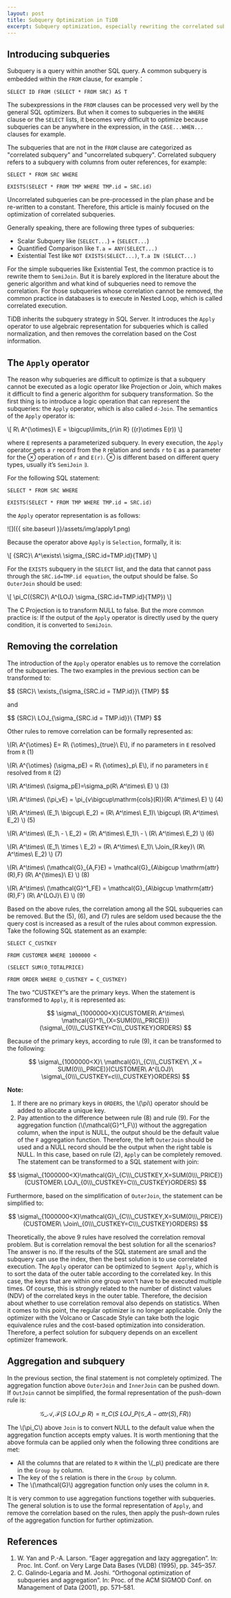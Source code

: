 ```yaml
---
layout: post
title: Subquery Optimization in TiDB
excerpt: Subquery optimization, especially rewriting the correlated subquery, is a very difficult part in SQL query optimization. To be compatible with MySQL, TiDB enables users to write subqueries anywhere they want. For those subqueries that are not correlated, which are also called uncorrelated subqueries, TiDB evaluates in advance; for those correlated subqueries, TiDB removes the correlations as much as possible. For example, TiDB can rewrite a correlated subquery to `SemiJoin`. This article is focused on introducing the correlated subquery optimization methods in TiDB.
---
```


<script type="text/x-mathjax-config">
  MathJax.Hub.Config({
    extensions: ["tex2jax.js"],
    jax: ["input/TeX", "output/HTML-CSS"],
    tex2jax: {
      inlineMath: [ ['$','$'], ["\\(","\\)"] ],
      displayMath: [ ['$$','$$'], ["\\[","\\]"] ],
      processEscapes: true
    },
    "HTML-CSS": { availableFonts: ["TeX"] }
  });
</script>
<script type="text/javascript" src="path-to-MathJax/MathJax.js">
</script>
<script type="text/javascript" async
  src="https://cdn.mathjax.org/mathjax/latest/MathJax.js?config=TeX-MML-AM_CHTML">
</script>

## Introducing subqueries
Subquery is a query within another SQL query. A common subquery is embedded within the `FROM` clause, for example：

```
SELECT ID FROM (SELECT * FROM SRC) AS T
```
The subexpressions in the `FROM` clauses can be processed very well by the general SQL optimizers. But when it comes to subqueries in the `WHERE` clause or the `SELECT` lists, it becomes very difficult to optimize because subqueries can be anywhere in the expression, in the `CASE...WHEN...` clauses for example.

The subqueries that are not in the `FROM` clause are categorized as "correlated subquery" and "uncorrelated subquery". Correlated subquery refers to a subquery with columns from outer references, for example:

```
SELECT * FROM SRC WHERE

EXISTS(SELECT * FROM TMP WHERE TMP.id = SRC.id)
```
Uncorrelated subqueries can be pre-processed in the plan phase and be re-written to a constant. Therefore, this article is mainly focused on the optimization of correlated subqueries.

Generally speaking, there are following three types of subqueries:

+ Scalar Subquery like (`SELECT...`) + (`SELECT...`)
+ Quantified Comparison like `T.a = ANY(SELECT...)`
+ Existential Test like `NOT EXISTS(SELECT...)`, `T.a IN (SELECT...)`

For the simple subqueries like Existential Test, the common practice is to rewrite them to `SemiJoin`. But it is barely explored in the literature about the generic algorithm and what kind of subqueries need to remove the correlation. For those subqueries whose correlation cannot be removed, the common practice in databases is to execute in Nested Loop, which is called correlated execution.

TiDB inherits the subquery strategy in SQL Server. It introduces the `Apply` operator to use algebraic representation for subqueries which is called normalization, and then removes the correlation based on the Cost information.

## The `Apply` operator

The reason why subqueries are difficult to optimize is that a subquery cannot be executed as a logic operator like Projection or Join, which makes it difficult to find a generic algorithm for subquery transformation. So the first thing is to introduce a logic operation that can represent the subqueries: the `Apply` operator, which is also called `d-Join`.
The semantics of the `Apply` operator is:

\\[
R\ A^{\otimes}\ E = \bigcup\limits_{r\in R} ({r}\otimes E(r))
\\]

where `E` represents a parameterized subquery. In every execution, the `Apply` operator gets a `r` record from the `R` relation and sends `r` to `E` as a parameter for the &#x2297; operation of `r` and `E(r)`. &#x2297; is different based on different query types, usually it’s `SemiJoin` `∃`. 

For the following SQL statement:

```
SELECT * FROM SRC WHERE

EXISTS(SELECT * FROM TMP WHERE TMP.id = SRC.id)
```
the `Apply` operator representation is as follows:

![]({{ site.baseurl }}/assets/img/apply1.png)

Because the operator above `Apply` is `Selection`, formally, it is:

\\[
\{SRC}\ A^\exists\ \sigma_\{SRC.id=TMP.id}\{TMP}
\\]

For the `EXISTS` subquery in the `SELECT` list, and the data that cannot pass through the `SRC.id=TMP.id equation`, the output should be false. So `OuterJoin` should be used:

\\[
\pi_C({SRC}\ A^{LOJ} \sigma\_\{SRC.id=TMP.id}\{TMP})
\\]

The C Projection is to transform NULL to false. But the more common practice is: If the output of the `Apply` operator is directly used by the query condition, it is converted to `SemiJoin`.

## Removing the correlation
The introduction of the `Apply` operator enables us to remove the correlation of the subqueries. The two examples in the previous section can be transformed to:

$$
\{SRC}\ \exists_{\sigma\_\{SRC.id = TMP.id}}\ \{TMP}
$$

and

$$
\{SRC}\ LOJ\_{\sigma\_\{SRC.id = TMP.id}}\ \{TMP}
$$

Other rules to remove correlation can be formally represented as:

\\(R\ A^{\otimes} E= R\ {\otimes}\_{true}\ E\\), if no parameters in `E` resolved from `R` (1)

\\(R\ A^{\otimes} (\sigma\_pE) = R\ {\otimes}\_p\ E\\), if no parameters in `E` resolved from `R` (2)

\\(R\ A^\times\ (\sigma\_pE)=\sigma\_p(R\ A^\times\ E) \\) (3)

\\(R\ A^\times\\ (\pi\_vE) = \pi\_{v\bigcup\mathrm{cols}(R)}(R\ A^\times\ E) \\) (4)

\\(R\ A^\times\ (E\_1\ \bigcup\ E\_2) = (R\ A^\times\ E\_1)\ \bigcup\ (R\ A^\times\ E\_2) \\) (5)

\\(R\ A^\times\ (E\_1\ - \ E\_2) = (R\ A^\times\ E\_1)\ - \ (R\ A^\times\ E\_2) \\) (6)

\\(R\ A^\times\ (E\_1\ \times \ E\_2) = (R\ A^\times\ E\_1)\ \Join_{R.key}\ (R\ A^\times\ E\_2) \\) (7)

\\(R\ A^\times\ (\mathcal{G}\_{A,F}E) = \mathcal{G}\_{A\bigcup \mathrm{attr}(R),F} (R\ A^{\times}\ E) \\) (8)

\\(R\ A^\times\ (\mathcal{G}^1\_FE) = \mathcal{G}\_{A\bigcup \mathrm{attr}(R),F'} (R\ A^{LOJ}\ E) \\) (9)

Based on the above rules, the correlation among all the SQL subqueries can be removed. But the (5), (6), and (7) rules are seldom used because the  the query cost is increased as a result of the rules about common expression.
Take the following SQL statement as an example:

```
SELECT C_CUSTKEY

FROM CUSTOMER WHERE 1000000 <

(SELECT SUM(O_TOTALPRICE)

FROM ORDER WHERE O_CUSTKEY = C_CUSTKEY)
```

The two “CUSTKEY”s are the primary keys. When the statement is transformed to `Apply`, it is represented as:

$$
\sigma\_{1000000<X}(CUSTOMER\ A^\times\ \mathcal{G}^1\_{X=SUM(0\\\_PRICE)})(\sigma\_{0\\\_CUSTKEY=C\\\_CUSTKEY}ORDERS)
$$

Because of the primary keys, according to rule (9), it can be transformed to the following: 

$$
\sigma\_{1000000<X}\ \mathcal{G}\_{C\\\_CUSTKEY\ ,X = SUM(0\\\_PRICE)}(CUSTOMER\ A^{LOJ}\ \sigma\_{0\\\_CUSTKEY=c\\\_CUSTKEY}ORDERS)
$$

**Note:**

1. If there are no primary keys in `ORDERS`, the \\(\pi\\) operator should be added to allocate a unique key.
2. Pay attention to the difference between rule (8) and rule (9). For the aggregation function (\\(\mathcal{G}^1\_F\\)) without the aggregation column, when the input is NULL, the output should be the default value of the `F` aggregation function. Therefore, the left `OuterJoin` should be used and a NULL record should be the output when the right table is NULL.  In this case, based on rule (2), `Apply` can be completely removed. The statement can be transformed to a SQL statement with join:

$$
\sigma\_{1000000<X}\mathcal{G}\_{C\\\_CUSTKEY,X=SUM(0\\\_PRICE)}(CUSTOMER\ LOJ\_{0\\\_CUSTKEY=C\\\_CUSTKEY}ORDERS)
$$

Furthermore, based on the simplification of `OuterJoin`, the statement can be simplified to:

$$
\sigma\_{1000000<X}\mathcal{G}\_{C\\\_CUSTKEY,X=SUM(0\\\_PRICE)}(CUSTOMER\ \Join\_{0\\\_CUSTKEY=C\\\_CUSTKEY}ORDERS)
$$

Theoretically, the above 9 rules have resolved the correlation removal problem. But is correlation removal the best solution for all the scenarios? The answer is no. If the results of the SQL statement are small and the subquery can use the index, then the best solution is to use correlated execution. The `Apply` operator can be optimized to `Segment Apply`, which is to sort the data of the outer table according to the correlated key. In this case, the keys that are within one group won't have to be executed multiple times. Of course, this is strongly related to the number of distinct values (NDV) of the correlated keys in the outer table. Therefore, the decision about whether to use correlation removal also depends on statistics. When it comes to this point,  the regular optimizer is no longer applicable.  Only the optimizer with the Volcano or Cascade Style can take both the logic equivalence rules and the cost-based optimization into consideration. Therefore, a perfect solution for subquery depends on an excellent optimizer framework.

## Aggregation and subquery
In the previous section, the final statement is not completely optimized. The aggregation function above `OuterJoin` and `InnerJoin` can be pushed down. If `OutJoin` cannot be simplified, the formal representation of the push-down rule is:

$$
\mathcal{G\_{A,F}}(S\ LOJ\_p\ R)=\pi\_C(S\ LOJ\_P(\mathcal{G}\_{A-attr(S),F}R))
$$

The \\(\pi\_C\\) above `Join` is to convert NULL to the default value when the aggregation function accepts empty values. It is worth mentioning that the above formula can be applied only when the following three conditions are met:

+ All the columns that are related to `R` within the \\(\_p\\) predicate are there in the `Group by` column.
+ The key of the `S` relation is there in the `Group by` column.
+ The \\(\mathcal{G}\\) aggregation function only uses the column in `R`.

It is very common to use aggregation functions together with subqueries. The general solution is to use the formal representation of `Apply`, and remove the correlation based on the rules, then apply the push-down rules of the aggregation function for further optimization.
		

## References
1. W. Yan and P.-A. Larson. “Eager aggregation and lazy aggregation”. In: Proc. Int. Conf. on Very Large Data Bases (VLDB) (1995), pp. 345–357. 
2.  C. Galindo-Legaria and M. Joshi. “Orthogonal optimization of subqueries and aggregation”. In: Proc. of the ACM SIGMOD Conf. on Management of Data (2001), pp. 571–581.
